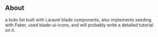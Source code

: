 

## About 
a todo list built with Laravel blade components, also implements seeding with Faker, used blade-ui-icons, and will probably write a detailed tutorial on it.

